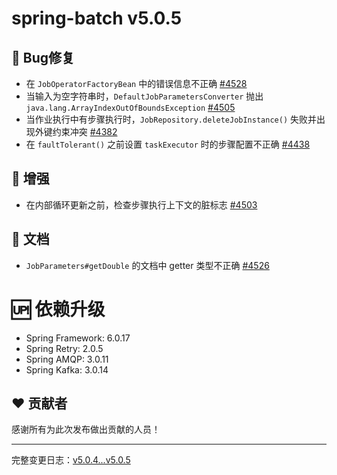 # spring-batch v5.0.5

## 🐞 Bug修复

- 在 `JobOperatorFactoryBean` 中的错误信息不正确 [#4528](https://github.com/spring-projects/spring-batch/pull/4528)
- 当输入为空字符串时，`DefaultJobParametersConverter` 抛出 `java.lang.ArrayIndexOutOfBoundsException` [#4505](https://github.com/spring-projects/spring-batch/issues/4505)
- 当作业执行中有步骤执行时，`JobRepository.deleteJobInstance()` 失败并出现外键约束冲突 [#4382](https://github.com/spring-projects/spring-batch/issues/4382)
- 在 `faultTolerant()` 之前设置 `taskExecutor` 时的步骤配置不正确 [#4438](https://github.com/spring-projects/spring-batch/issues/4438)

## 🚀 增强

- 在内部循环更新之前，检查步骤执行上下文的脏标志 [#4503](https://github.com/spring-projects/spring-batch/pull/4503)

## 📔 文档

- `JobParameters#getDouble` 的文档中 getter 类型不正确 [#4526](https://github.com/spring-projects/spring-batch/issues/4526)

# 🆙 依赖升级

- Spring Framework: 6.0.17
- Spring Retry: 2.0.5
- Spring AMQP: 3.0.11
- Spring Kafka: 3.0.14

## ❤️ 贡献者

感谢所有为此次发布做出贡献的人员！

---

完整变更日志：[v5.0.4...v5.0.5](https://github.com/spring-projects/spring-batch/compare/v5.0.4...v5.0.5)
```
